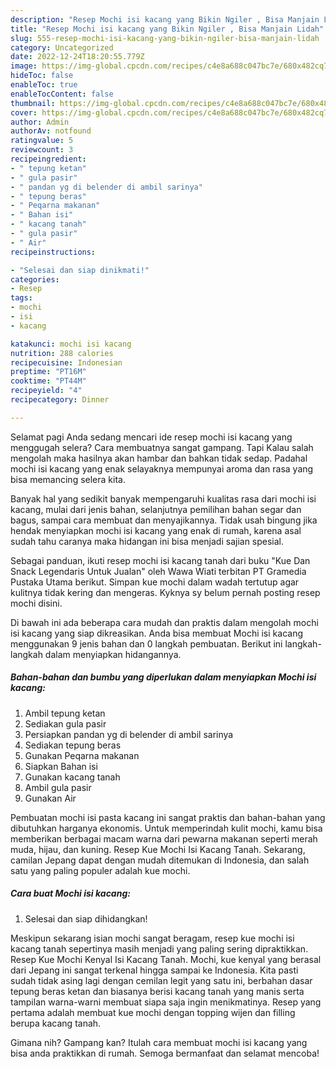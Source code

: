 ```yaml
---
description: "Resep Mochi isi kacang yang Bikin Ngiler , Bisa Manjain Lidah"
title: "Resep Mochi isi kacang yang Bikin Ngiler , Bisa Manjain Lidah"
slug: 555-resep-mochi-isi-kacang-yang-bikin-ngiler-bisa-manjain-lidah
category: Uncategorized
date: 2022-12-24T18:20:55.779Z
image: https://img-global.cpcdn.com/recipes/c4e8a688c047bc7e/680x482cq70/mochi-isi-kacang-foto-resep-utama.jpg
hideToc: false
enableToc: true
enableTocContent: false
thumbnail: https://img-global.cpcdn.com/recipes/c4e8a688c047bc7e/680x482cq70/mochi-isi-kacang-foto-resep-utama.jpg
cover: https://img-global.cpcdn.com/recipes/c4e8a688c047bc7e/680x482cq70/mochi-isi-kacang-foto-resep-utama.jpg
author: Admin
authorAv: notfound
ratingvalue: 5
reviewcount: 3
recipeingredient:
- " tepung ketan"
- " gula pasir"
- " pandan yg di belender di ambil sarinya"
- " tepung beras"
- " Peqarna makanan"
- " Bahan isi"
- " kacang tanah"
- " gula pasir"
- " Air"
recipeinstructions:

- "Selesai dan siap dinikmati!"
categories:
- Resep
tags:
- mochi
- isi
- kacang

katakunci: mochi isi kacang 
nutrition: 288 calories
recipecuisine: Indonesian
preptime: "PT16M"
cooktime: "PT44M"
recipeyield: "4"
recipecategory: Dinner

---
```



Selamat pagi Anda sedang mencari ide resep mochi isi kacang yang menggugah selera? Cara membuatnya sangat gampang. Tapi Kalau salah mengolah maka hasilnya akan hambar dan bahkan tidak sedap. Padahal mochi isi kacang yang enak selayaknya mempunyai aroma dan rasa yang bisa memancing selera kita.


Banyak hal yang sedikit banyak mempengaruhi kualitas rasa dari mochi isi kacang, mulai dari jenis bahan, selanjutnya pemilihan bahan segar dan bagus, sampai cara membuat dan menyajikannya. Tidak usah bingung jika hendak menyiapkan mochi isi kacang yang enak di rumah, karena asal sudah tahu caranya maka hidangan ini bisa menjadi sajian spesial.

Sebagai panduan, ikuti resep mochi isi kacang tanah dari buku &#34;Kue Dan Snack Legendaris Untuk Jualan&#34; oleh Wawa Wiati terbitan PT Gramedia Pustaka Utama berikut. Simpan kue mochi dalam wadah tertutup agar kulitnya tidak kering dan mengeras. Kyknya sy belum pernah posting resep mochi disini.


Di bawah ini ada beberapa cara mudah dan praktis dalam mengolah mochi isi kacang yang siap dikreasikan. Anda bisa membuat Mochi isi kacang menggunakan 9 jenis bahan dan 0 langkah pembuatan. Berikut ini langkah-langkah dalam menyiapkan hidangannya.

<!--inarticleads1-->

##### Bahan-bahan dan bumbu yang diperlukan dalam menyiapkan Mochi isi kacang:

1. Ambil  tepung ketan
1. Sediakan  gula pasir
1. Persiapkan  pandan yg di belender di ambil sarinya
1. Sediakan  tepung beras
1. Gunakan  Peqarna makanan
1. Siapkan  Bahan isi
1. Gunakan  kacang tanah
1. Ambil  gula pasir
1. Gunakan  Air


Pembuatan mochi isi pasta kacang ini sangat praktis dan bahan-bahan yang dibutuhkan harganya ekonomis. Untuk memperindah kulit mochi, kamu bisa memberikan berbagai macam warna dari pewarna makanan seperti merah muda, hijau, dan kuning. Resep Kue Mochi Isi Kacang Tanah. Sekarang, camilan Jepang dapat dengan mudah ditemukan di Indonesia, dan salah satu yang paling populer adalah kue mochi. 

<!--inarticleads2-->

##### Cara buat Mochi isi kacang:


1. Selesai dan siap dihidangkan!

Meskipun sekarang isian mochi sangat beragam, resep kue mochi isi kacang tanah sepertinya masih menjadi yang paling sering dipraktikkan. Resep Kue Mochi Kenyal Isi Kacang Tanah. Mochi, kue kenyal yang berasal dari Jepang ini sangat terkenal hingga sampai ke Indonesia. Kita pasti sudah tidak asing lagi dengan cemilan legit yang satu ini, berbahan dasar tepung beras ketan dan biasanya berisi kacang tanah yang manis serta tampilan warna-warni membuat siapa saja ingin menikmatinya. Resep yang pertama adalah membuat kue mochi dengan topping wijen dan filling berupa kacang tanah. 

Gimana nih? Gampang kan? Itulah cara membuat mochi isi kacang yang bisa anda praktikkan di rumah. Semoga bermanfaat dan selamat mencoba!
